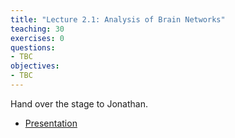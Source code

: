 ```yaml
---
title: "Lecture 2.1: Analysis of Brain Networks"
teaching: 30
exercises: 0
questions:
- TBC
objectives:
- TBC
---
```


Hand over the stage to Jonathan.

- [Presentation](../presentations/containers/presentation/)

